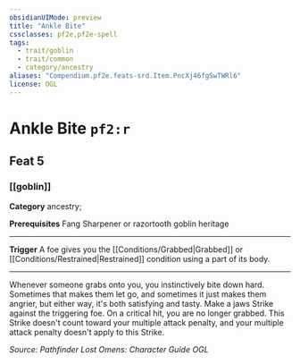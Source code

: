 ```yaml
---
obsidianUIMode: preview
title: "Ankle Bite"
cssclasses: pf2e,pf2e-spell
tags:
  - trait/goblin
  - trait/common
  - category/ancestry
aliases: "Compendium.pf2e.feats-srd.Item.PncXj46fgSwTWRl6"
license: OGL
---
```

# Ankle Bite `pf2:r`
## Feat 5
### [[goblin]]

**Category** ancestry; 



**Prerequisites** Fang Sharpener or razortooth goblin heritage
* * *
**Trigger** A foe gives you the [[Conditions/Grabbed|Grabbed]] or [[Conditions/Restrained|Restrained]] condition using a part of its body.

* * *

Whenever someone grabs onto you, you instinctively bite down hard. Sometimes that makes them let go, and sometimes it just makes them angrier, but either way, it's both satisfying and tasty. Make a jaws Strike against the triggering foe. On a critical hit, you are no longer grabbed. This Strike doesn't count toward your multiple attack penalty, and your multiple attack penalty doesn't apply to this Strike.

*Source: Pathfinder Lost Omens: Character Guide*
*OGL*